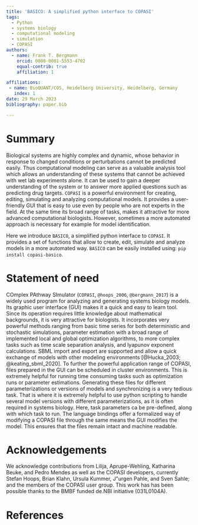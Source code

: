 ```yaml
---
title: 'BASICO: A simplified python interface to COPASI'
tags:
  - Python
  - systems biology
  - computational modeling
  - simulation
  - COPASI
authors:
  - name: Frank T. Bergmann
    orcid: 0000-0001-5553-4702
    equal-contrib: true
    affiliation: 1

affiliations:
 - name: BioQUANT/COS, Heidelberg University, Heidelberg, Germany
   index: 1
date: 29 March 2023
bibliography: paper.bib

---
```


# Summary
Biological systems are highly complex and dynamic, whose behavior in response 
to changed conditions or perturbations cannot be predicted easily. Thus computational 
modeling can serve as a valuable analysis tool which allows an understanding of 
these systems that cannot be achieved with wet lab experiments alone. It can be 
used to gain a deeper understanding of the system or to answer more applied 
questions such as predicting drug targets. `COPASI` is a powerful environment 
for creating, editing, simulating and analyzing computational models. It provides 
a user-friendly GUI that is easy to use even by people who are not experts in the 
field. At the same time its broad range of tasks, makes it attractive for more 
advanced computational biologists. However, sometimes a more automated approach 
is necessary for example for model identification. 

Here we introduce `BASICO`, a simplified python interface to `COPASI`. It provides
a set of functions that allow to create, edit, simulate and analyze models in a
more automated way. `BASICO` can be easily installed using: `pip install copasi-basico`.



# Statement of need

COmplex PAthway SImulator (`COPASI`, `@hoops_2006`, `@bergmann_2017`) is a widely used
program for analyzing and generating systems biology models. Its graphic user 
interface (GUI) makes it a quick and easy to learn tool. Since its operation requires
little knowledge about mathematical backgrounds, it is very attractive for biologists. 
It incorporates very powerful methods ranging from basic time series for both 
deterministic and stochastic simulations, parameter estimation with a broad range 
of implemented local and global optimization algorithms, to more complex tasks such 
as time scale separation analysis, and lyapunov exponent calculations. 
SBML import and export are supported and allow a quick exchange of models with other modeling environments [@Hucka_2003; @keating_sbml_2020].
To further the powerful application range of COPASI, files prepared in the GUI can be
scheduled in cluster environments. This is extremely helpful for running time 
consuming tasks such as optimization runs or parameter estimations. Generating 
these files for different parameterizations or versions of models and synchronizing 
is a very tedious task. That is where it is extremely helpful to use python scripting 
to handle several model versions with different parameterizations, as it is often 
required in systems biology. Here, task parameters ca be pre-defined, along with which 
task to run. The language bindings offer a formalized way of modifying a COPASI 
file through the same means the GUI modifies the model. This ensures that the files 
remain intact and machine readable.

# Acknowledgements

We acknowledge contributions from Lilija, Aprupe-Wehling, Katharina Beuke, and
Pedro Mendes as well as the COPASI developers, currently Stefan Hoops, Brian Klahn, Ursula Kummer, J\"urgen Pahle, and  Sven Sahle; and the members of the COPASI 
user group. This work has has been possible thanks to the BMBF funded de.NBI initiative (031L0104A).

# References